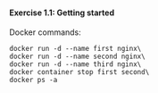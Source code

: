 
#### Exercise 1.1: Getting started

Docker commands:

```
docker run -d --name first nginx\
docker run -d --name second nginx\
docker run -d --name third nginx\
docker container stop first second\ 
docker ps -a
```
